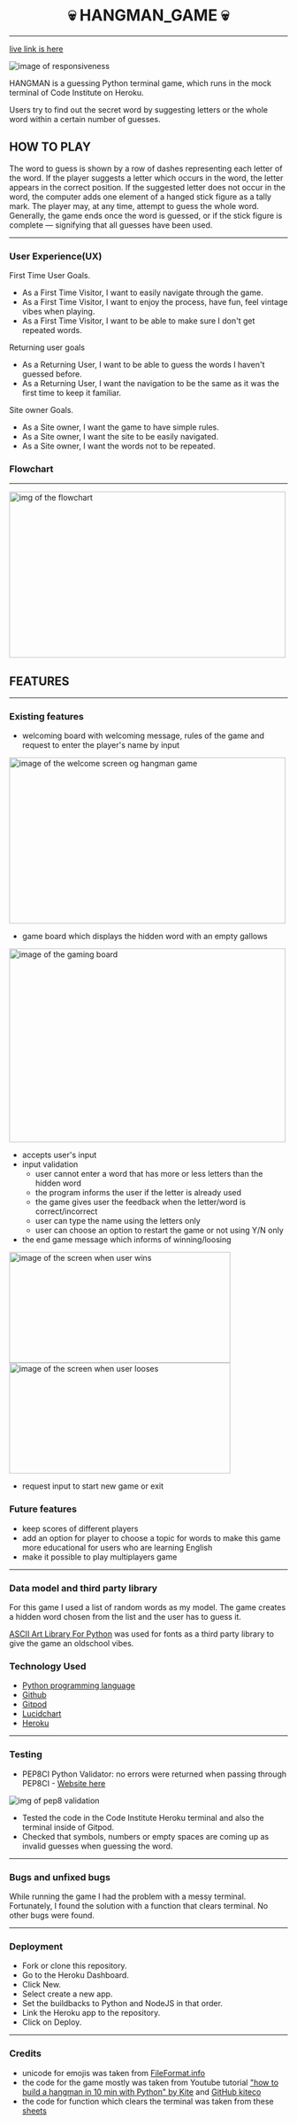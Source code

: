 # <h1 align ="center">__💀 HANGMAN_GAME 💀__</h1>
---
[live link is here]("https://hangman-game1412.herokuapp.com")

<img src="./readme_images/responsiveimg.png" alt="image of responsiveness">

HANGMAN is a guessing Python terminal game, which runs in the mock terminal of Code Institute on Heroku.

Users try to find out the secret word by suggesting letters or the whole word within a certain number of guesses.

## HOW TO PLAY

The word to guess is shown by a row of dashes representing each letter of the word. 
If the player suggests a letter which occurs in the word, the letter appears in the correct position. If the suggested letter does not occur in the word, the computer adds one element of a hanged stick figure as a tally mark. The player may, at any time, attempt to guess the whole word. Generally, the game ends once the word is guessed, or if the stick figure is complete — signifying that all guesses have been used.

---
### User Experience(UX)

First Time User Goals. 
* As a First Time Visitor, I want to easily navigate through the game.
* As a First Time Visitor, I want to enjoy the process, have fun, feel vintage vibes when playing.
* As a First Time Visitor, I want to be able to make sure I don't get repeated words.
 
Returning user goals
* As a Returning User, I want to be able to guess the words I haven't guessed before.
* As a Returning User, I want the navigation to be the same as it was the first time to keep it familiar.

Site owner Goals.
* As a Site owner, I want the game to have simple rules.
* As a Site owner, I want the site to be easily navigated.
* As a Site owner, I want the words not to be repeated.

### Flowchart
---

<img src = "./readme_images/hangman.jpeg" width="500" height="300" alt = "img of the flowchart">
    
## FEATURES
---
### Existing features
* welcoming board with welcoming message, rules of the game and request to enter the player's name by input

<img src="./readme_images/welcomescreen.png" width="500" height="300" alt="image of the welcome screen og hangman game">


* game board which displays the hidden word with an empty gallows

<img src="./readme_images/gameboard.png" width="500" height="350" alt="image of the gaming board">

* accepts user's input 
* input validation 
   * user cannot enter a word that has more or less letters than the hidden word
   * the program informs the user if the letter is already used
   * the game gives user the feedback when the letter/word is correct/incorrect
   * user can type the name using the letters only
   * user can choose an option to restart the game or not using Y/N only
* the end game message which informs of winning/loosing

<p float="left">
  <img src="./readme_images/winscreen.png" width ="400" height="200" alt="image of the screen when user wins">
  <img src="./readme_images/lostscreen.png" width="400" height="200" alt="image of the screen when user looses"/> 
</p>

* request input to start new game or exit

### Future features
* keep scores of different players
* add an option for player to choose a topic for words to make this game more educational for users who are learning English
* make it possible to play multiplayers game
---
### Data model and third party library

For this game I used a list of random words as my model. The game creates a hidden word chosen from the list and the user has to guess it.

[ASCII Art Library For Python]("https://pypi.org/project/art/") was used for fonts as a third party library to give the game an oldschool vibes.

### Technology Used
* [Python programming language](https://en.wikipedia.org/wiki/Python_(programming_language))
* [Github](https://github.com/)
* [Gitpod](https://gitpod.io/)
* [Lucidchart](https://www.lucidchart.com/)
* [Heroku](https://www.heroku.com) 

---
### Testing
* PEP8CI Python Validator:
no errors were returned when passing through PEP8CI - [Website here](https://pep8ci.herokuapp.com/#)
 
 <img src ="./readme_images/pep8validation.png" alt ="img of pep8 validation">

* Tested the code in the Code Institute Heroku terminal and also the terminal inside of Gitpod.
* Checked that symbols, numbers or empty spaces are coming up as invalid guesses when guessing the word.

---
### Bugs and unfixed bugs
While running the game I had the problem with a messy terminal. Fortunately, I found the solution with a function that clears terminal. 
No other bugs were found.

---
### Deployment
* Fork or clone this repository.
* Go to the Heroku Dashboard.
* Click New.
* Select create a new app.
* Set the buildbacks to Python and NodeJS in that order.
* Link the Heroku app to the repository.
* Click on Deploy.

---
### Credits
* unicode for emojis was taken from [FileFormat.info](https://www.fileformat.info/)
* the code for the game mostly was taken from Youtube tutorial ["how to build a hangman
in 10 min with Python" by Kite](https://www.youtube.com/watch?v=m4nEnsavl6w) and [GitHub kiteco](https://github.com/kiteco/python-youtube-code/blob/master/build-hangman-in-python/hangman.py)
* the code for function which clears the terminal was taken from these [sheets](http://www.coding4you.at/inf_tag/beginners_python_cheat_sheet.pdf)




